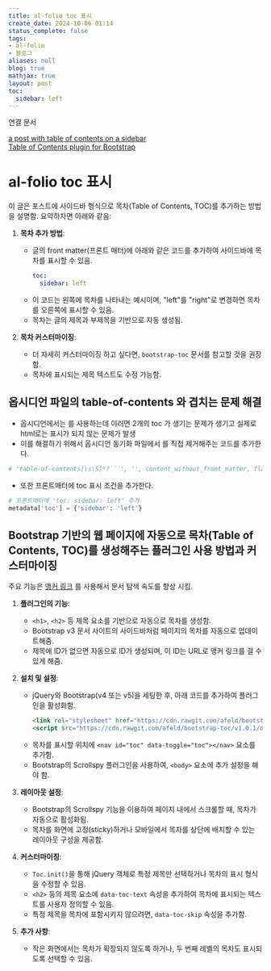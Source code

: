 ```yaml
---
title: al-folio toc 표시
create_date: 2024-10-06 01:14
status_complete: false
tags:
- al-folio
- 블로그
aliases: null
blog: true
mathjax: true
layout: post
toc:
  sidebar: left
---
```

연결 문서

[a post with table of contents on a sidebar](https://alshedivat.github.io/al-folio/blog/2023/sidebar-table-of-contents/)  
[Table of Contents plugin for Bootstrap](https://afeld.github.io/bootstrap-toc/)
# al-folio toc 표시

이 글은 포스트에 사이드바 형식으로 목차(Table of Contents, TOC)를 추가하는 방법을 설명함. 요약하자면 아래와 같음:

1. **목차 추가 방법**:
   - 글의 front matter(프론트 매터)에 아래와 같은 코드를 추가하여 사이드바에 목차를 표시할 수 있음.
     ```yaml
     toc:
       sidebar: left
     ```
   - 이 코드는 왼쪽에 목차를 나타내는 예시이며, "left"를 "right"로 변경하면 목차를 오른쪽에 표시할 수 있음.
   - 목차는 글의 제목과 부제목을 기반으로 자동 생성됨.

2. **목차 커스터마이징**:
   - 더 자세히 커스터마이징 하고 싶다면, `bootstrap-toc` 문서를 참고할 것을 권장함.
   - 목차에 표시되는 제목 텍스트도 수정 가능함.

## 옵시디언 파일의 table-of-contents 와 겹치는 문제 해결 

- 옵시디언에서는  를 사용하는데 이러면 2개의 toc 가 생기는 문제가 생기고 실제로 html로는 표시가 되지 않는 문제가 발생
- 이를 해결하기 위해서 옵시디언 동기화 파일에서  를 직접 제거해주는 코드를 추가한다.
```python
# 'table-of-contents[\s\S]*?```', '', content_without_front_matter, flags=re.MULTILINE)
```

- 또한 프론트매터에 toc 표시 조건을 추가한다.
```python
# 프론트매터에 'toc: sidebar: left' 추가
metadata['toc'] = {'sidebar': 'left'}
```


## Bootstrap 기반의 웹 페이지에 자동으로 목차(Table of Contents, TOC)를 생성해주는 플러그인 사용 방법과 커스터마이징

주요 기능은 [앵커 링크](https://chanp5660.github.io/blog/2024/앵커-링크/) 를 사용해서 문서 탐색 속도를 향상 시킴.


1. **플러그인의 기능**:
   - `<h1>`, `<h2>` 등 제목 요소를 기반으로 자동으로 목차를 생성함.
   - Bootstrap v3 문서 사이트의 사이드바처럼 페이지의 목차를 자동으로 업데이트해줌.
   - 제목에 ID가 없으면 자동으로 ID가 생성되며, 이 ID는 URL로 앵커 링크를 걸 수 있게 해줌.
   
2. **설치 및 설정**:
   - jQuery와 Bootstrap(v4 또는 v5)을 세팅한 후, 아래 코드를 추가하여 플러그인을 활성화함.
     ```html
     <link rel="stylesheet" href="https://cdn.rawgit.com/afeld/bootstrap-toc/v1.0.1/dist/bootstrap-toc.min.css" />
     <script src="https://cdn.rawgit.com/afeld/bootstrap-toc/v1.0.1/dist/bootstrap-toc.min.js"></script>
     ```
   - 목차를 표시할 위치에 `<nav id="toc" data-toggle="toc"></nav>` 요소를 추가함.
   - Bootstrap의 Scrollspy 플러그인을 사용하여, `<body>` 요소에 추가 설정을 해야 함.

3. **레이아웃 설정**:
   - Bootstrap의 Scrollspy 기능을 이용하여 페이지 내에서 스크롤할 때, 목차가 자동으로 활성화됨.
   - 목차를 화면에 고정(sticky)하거나 모바일에서 목차를 상단에 배치할 수 있는 레이아웃 구성을 제공함.

4. **커스터마이징**:
   - `Toc.init()`을 통해 jQuery 객체로 특정 제목만 선택하거나 목차의 표시 형식을 수정할 수 있음.
   - `<h2>` 등의 제목 요소에 `data-toc-text` 속성을 추가하여 목차에 표시되는 텍스트를 사용자 정의할 수 있음.
   - 특정 제목을 목차에 포함시키지 않으려면, `data-toc-skip` 속성을 추가함.

5. **추가 사항**:
   - 작은 화면에서는 목차가 확장되지 않도록 하거나, 두 번째 레벨의 목차도 표시되도록 선택할 수 있음.